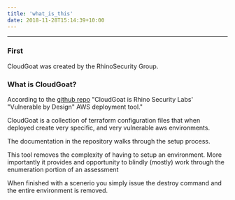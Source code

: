 ```yaml
---
title: 'what_is_this'
date: 2018-11-28T15:14:39+10:00
---
```


---
### First
CloudGoat was created by the RhinoSecurity Group.

### What is CloudGoat?
According to the [github repo](https://github.com/RhinoSecurityLabs/cloudgoat) "CloudGoat is Rhino Security Labs' "Vulnerable by Design" AWS deployment tool."

CloudGoat is a collection of terraform configuration files that when deployed create very specific, and very vulnerable aws environments.

The documentation in the repository walks through the setup process.

This tool removes the complexity of having to setup an environment. More importantly it provides and opportunity to blindly (mostly) work through the enumeration portion of an assessment

When finished with a scenerio you simply issue the destroy command and the entire environment is removed.